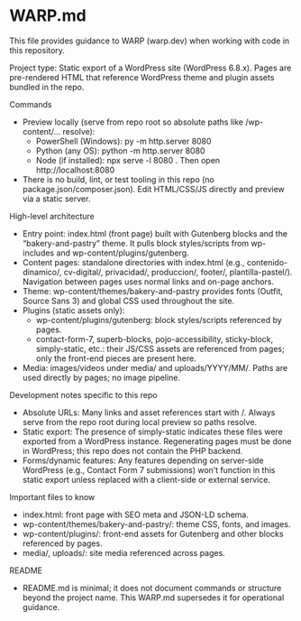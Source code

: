 # WARP.md

This file provides guidance to WARP (warp.dev) when working with code in this repository.

Project type: Static export of a WordPress site (WordPress 6.8.x). Pages are pre-rendered HTML that reference WordPress theme and plugin assets bundled in the repo.

Commands
- Preview locally (serve from repo root so absolute paths like /wp-content/... resolve):
  - PowerShell (Windows): py -m http.server 8080
  - Python (any OS): python -m http.server 8080
  - Node (if installed): npx serve -l 8080 .
  Then open http://localhost:8080
- There is no build, lint, or test tooling in this repo (no package.json/composer.json). Edit HTML/CSS/JS directly and preview via a static server.

High-level architecture
- Entry point: index.html (front page) built with Gutenberg blocks and the “bakery-and-pastry” theme. It pulls block styles/scripts from wp-includes and wp-content/plugins/gutenberg.
- Content pages: standalone directories with index.html (e.g., contenido-dinamico/, cv-digital/, privacidad/, produccion/, footer/, plantilla-pastel/). Navigation between pages uses normal links and on-page anchors.
- Theme: wp-content/themes/bakery-and-pastry provides fonts (Outfit, Source Sans 3) and global CSS used throughout the site.
- Plugins (static assets only):
  - wp-content/plugins/gutenberg: block styles/scripts referenced by pages.
  - contact-form-7, superb-blocks, pojo-accessibility, sticky-block, simply-static, etc.: their JS/CSS assets are referenced from pages; only the front-end pieces are present here.
- Media: images/videos under media/ and uploads/YYYY/MM/. Paths are used directly by pages; no image pipeline.

Development notes specific to this repo
- Absolute URLs: Many links and asset references start with /. Always serve from the repo root during local preview so paths resolve.
- Static export: The presence of simply-static indicates these files were exported from a WordPress instance. Regenerating pages must be done in WordPress; this repo does not contain the PHP backend.
- Forms/dynamic features: Any features depending on server-side WordPress (e.g., Contact Form 7 submissions) won’t function in this static export unless replaced with a client-side or external service.

Important files to know
- index.html: front page with SEO meta and JSON-LD schema.
- wp-content/themes/bakery-and-pastry/: theme CSS, fonts, and images.
- wp-content/plugins/: front-end assets for Gutenberg and other blocks referenced by pages.
- media/, uploads/: site media referenced across pages.

README
- README.md is minimal; it does not document commands or structure beyond the project name. This WARP.md supersedes it for operational guidance.
